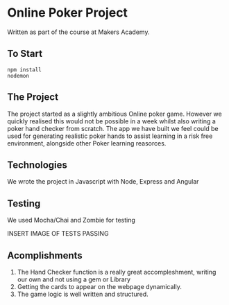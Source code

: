# Online Poker Project

Written as part of the course at Makers Academy. 

To Start
---------

```
npm install
nodemon
```

The Project
-----------

The project started as a slightly ambitious Online poker game. However we quickly realised this would not be possible in a week whilst also writing a poker hand checker from scratch. The app we have built we feel could be used for generating realistic poker hands to assist learning in a risk free environment, alongside other Poker learning reasorces. 

Technologies
------------
We wrote the project in Javascript with Node, Express and Angular

Testing
--------
We used Mocha/Chai and Zombie for testing

INSERT IMAGE OF TESTS PASSING

Acomplishments
---------------
1. The Hand Checker function is a really great accompleshment, writing our own and not using a gem or Library
2. Getting the cards to appear on the webpage dynamically. 
3. The game logic is well written and structured. 





